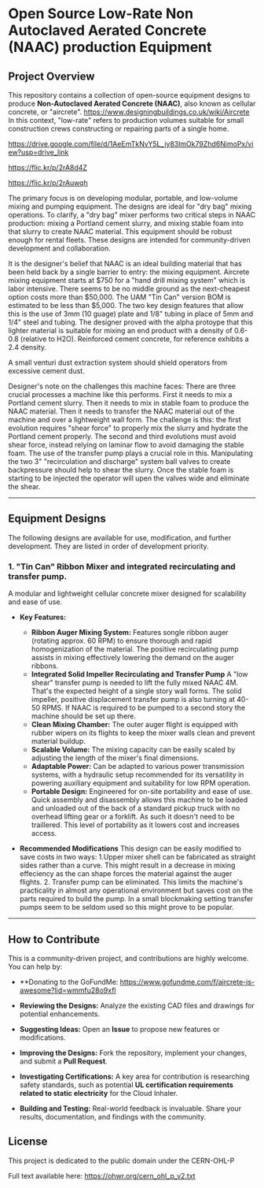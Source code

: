 # Open Source Low-Rate Non Autoclaved Aerated Concrete (NAAC) production Equipment

## Project Overview


This repository contains a collection of open-source equipment designs  to produce **Non-Autoclaved Aerated Concrete (NAAC)**, also known as cellular concrete, or "aircrete". https://www.designingbuildings.co.uk/wiki/Aircrete In this context, "low-rate" refers to production volumes suitable for small construction crews constructing or repairing parts of a single home.

https://drive.google.com/file/d/1AeEmTkNvY5L_jy83lmOk79Zhd6NimoPx/view?usp=drive_link

https://flic.kr/p/2rA8d4Z

https://flic.kr/p/2rAuwqh

The primary focus is on developing modular, portable, and low-volume mixing and pumping equipment. The designs are ideal for "dry bag" mixing operations. To clarify, a "dry bag" mixer performs two critical steps in NAAC production: mixing a Portland cement slurry, and mixing stable foam into that slurry to create NAAC material. This equipment should be robust enough for rental fleets. These designs are intended for community-driven development and collaboration.

It is the designer's belief that NAAC is an ideal building material that has been held back by a single barrier to entry: the mixing equipment. Aircrete mixing equipment starts at $750 for a "hand drill mixing system" which is labor intensive. There seems to be no middle ground as the next-cheapest option costs more than $50,000. The UAM "Tin Can" version BOM is estimated to be less than $5,000. The two key design features that allow this is the use of 3mm (10 guage) plate and 1/8" tubing in place of 5mm and 1/4" steel and tubing. The designer proved with the alpha protoype that this lighter material is suitable for mixing an end product with a density of 0.6-0.8 (relative to H2O). Reinforced cement concrete, for reference exhibits a 2.4 density. 

A small venturi dust extraction system should shield operators from excessive cement dust. 

Designer's note on the challenges this machine faces: There are three crucial processes a machine like this performs. First it needs to mix a Portland cement slurry. Then it needs to mix in stable foam to produce the NAAC material. Then it needs to transfer the NAAC material out of the machine and over a lightweight wall form. The challenge is this: the first evolution requires "shear force" to properly mix the slurry and hydrate the Portland cement properly. The second and third evolutions must avoid shear force, instead relying on laminar flow to avoid damaging the stable foam. The use of the transfer pump plays a crucial role in this. Manipulating the two 3" "recirculation and discharge" system ball valves to create backpressure should help to shear the slurry. Once the stable foam is starting to be injected the operator will upen the valves wide and eliminate the shear. 

---

## Equipment Designs

The following designs are available for use, modification, and further development. They are listed in order of development priority.

### 1. "Tin Can" Ribbon Mixer and integrated recirculating and transfer pump. 

A modular and lightweight cellular concrete mixer designed for scalability and ease of use.

* **Key Features:**
    * **Ribbon Auger Mixing System:** Features songle ribbon auger (rotating approx. 60 RPM) to ensure thorough and rapid homogenization of the material. The positive recirculating pump assists in mixing effectively lowering the demand on the auger ribbons.
    * **Integrated Solid Impeller Recirculating and Transfer Pump** A "low shear" transfer pump is needed to lift the fully mixed NAAC 4M. That's the expected height of a single story wall forms. The solid impeller, positive displacement transfer pump is also turning at 40-50 RPMS. If NAAC is required to be pumped to a second story the machine should be set up there. 
    * **Clean Mixing Chamber:** The outer auger flight is equipped with rubber wipers on its flights to keep the mixer walls clean and prevent material buildup.
    * **Scalable Volume:** The mixing capacity can be easily scaled by adjusting the length of the mixer's final dimensions.
    * **Adaptable Power:** Can be adapted to various power transmission systems, with a hydraulic setup recommended for its versatility in powering auxiliary equipment and suitability for low RPM operation. 
  * **Portable Design:** Engineered for on-site portability and ease of use. Quick assembly and disassembly allows this machine to be loaded and unloaded out of the back of a standard pickup truck with no overhead lifting gear or a forklift. As such it doesn't need to be traillered. This level of portability as it lowers cost and increases access.
 
* **Recommended Modifications** This design can be easily modified to save costs in two ways: 1.Upper mixer shell can be fabricated as straight sides rather than a curve. This might result in a decrease in mixing effeciency as the can shape forces the material against the auger flights. 2. Transfer pump can be eliminated. This limits the machine's practicality in almost any operational environment but saves cost on the parts required to build the pump. In a small blockmaking setting transfer pumps seem to be seldom used so this might prove to be popular. 

---

## How to Contribute

This is a community-driven project, and contributions are highly welcome. You can help by:

* **Donating to the GoFundMe: https://www.gofundme.com/f/aircrete-is-awesome?lid=wmmfu28o9xfl

* **Reviewing the Designs:** Analyze the existing CAD files and drawings for potential enhancements.
* **Suggesting Ideas:** Open an **Issue** to propose new features or modifications.
* **Improving the Designs:** Fork the repository, implement your changes, and submit a **Pull Request**.
* **Investigating Certifications:** A key area for contribution is researching safety standards, such as potential **UL certification requirements related to static electricity** for the Cloud Inhaler.
* **Building and Testing:** Real-world feedback is invaluable. Share your results, documentation, and findings with the community.

## License


This project is dedicated to the public domain under the  CERN-OHL-P

Full text available here: https://ohwr.org/cern_ohl_p_v2.txt


